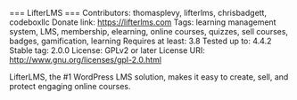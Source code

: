 === LifterLMS ===
Contributors: thomasplevy, lifterlms, chrisbadgett, codeboxllc
Donate link: https://lifterlms.com
Tags: learning management system, LMS, membership, elearning, online courses, quizzes, sell courses, badges, gamification, learning
Requires at least: 3.8
Tested up to: 4.4.2
Stable tag: 2.0.0
License: GPLv2 or later
License URI: http://www.gnu.org/licenses/gpl-2.0.html

LifterLMS, the #1 WordPress LMS solution, makes it easy to create, sell, and protect engaging online courses.